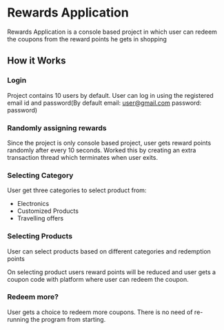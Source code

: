 # Rewards Application
Rewards Application is a console based project in which user can redeem the coupons from the reward points he gets in shopping

## How it Works

### Login 
Project contains 10 users by default. User can log in using the registered email id and password(By default email: user@gmail.com password: password)

### Randomly assigning rewards
Since the project is only console based project, user gets reward points randomly after every 10 seconds. Worked this by creating an extra transaction thread which terminates when user exits.

### Selecting Category
User get three categories to select product from: 
 - Electronics
 - Customized Products
 - Travelling offers

### Selecting Products
User can select products based on different categories and redemption points

On selecting product users reward points will be reduced and user gets a coupon code with platform where user can redeem the coupon.

### Redeem more?
User gets a choice to redeem more coupons. There is no need of re-running the program from starting.